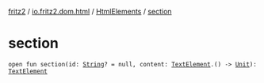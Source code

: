 [fritz2](../../index.md) / [io.fritz2.dom.html](../index.md) / [HtmlElements](index.md) / [section](./section.md)

# section

`open fun section(id: `[`String`](https://kotlinlang.org/api/latest/jvm/stdlib/kotlin/-string/index.html)`? = null, content: `[`TextElement`](../-text-element/index.md)`.() -> `[`Unit`](https://kotlinlang.org/api/latest/jvm/stdlib/kotlin/-unit/index.html)`): `[`TextElement`](../-text-element/index.md)